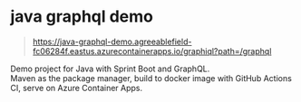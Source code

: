 # java graphql demo
> https://java-graphql-demo.agreeablefield-fc06284f.eastus.azurecontainerapps.io/graphiql?path=/graphql

Demo project for Java with Sprint Boot and GraphQL.\
Maven as the package manager, build to docker image with GitHub Actions CI, serve on Azure Container Apps.
